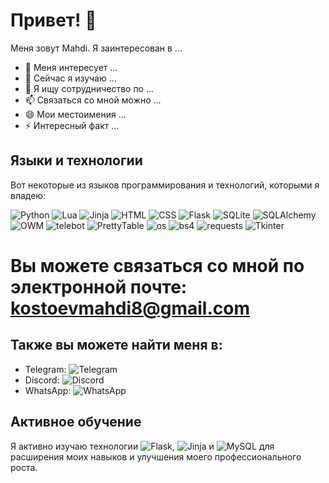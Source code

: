# Привет! 👋

Меня зовут Mahdi. Я заинтересован в ...

- 👀 Меня интересует ...
- 🌱 Сейчас я изучаю ...
- 💞️ Я ищу сотрудничество по ...
- 📫 Связаться со мной можно ...
- 😄 Мои местоимения ...
- ⚡ Интересный факт ...

## Языки и технологии

Вот некоторые из языков программирования и технологий, которыми я владею:

![Python](https://img.shields.io/badge/-Python-3776AB?style=flat-square&logo=python&logoColor=white)
![Lua](https://img.shields.io/badge/-Lua-2C2D72?style=flat-square&logo=lua&logoColor=white)
![Jinja](https://img.shields.io/badge/-Jinja-B41717?style=flat-square&logo=jinja&logoColor=white)
![HTML](https://img.shields.io/badge/-HTML-E34F26?style=flat-square&logo=html5&logoColor=white)
![CSS](https://img.shields.io/badge/-CSS-1572B6?style=flat-square&logo=css3&logoColor=white)
![Flask](https://img.shields.io/badge/-Flask-000000?style=flat-square&logo=flask&logoColor=white)
![SQLite](https://img.shields.io/badge/-SQLite-003B57?style=flat-square&logo=sqlite&logoColor=white)
![SQLAlchemy](https://img.shields.io/badge/-SQLAlchemy-FFCA28?style=flat-square&logo=sqlalchemy&logoColor=black)
![OWM](https://img.shields.io/badge/-OWM-FFA500?style=flat-square&logo=owm&logoColor=white)
![telebot](https://img.shields.io/badge/-telebot-0088cc?style=flat-square&logo=telegram&logoColor=white)
![PrettyTable](https://img.shields.io/badge/-PrettyTable-3776AB?style=flat-square&logo=python&logoColor=white)
![os](https://img.shields.io/badge/-os-3776AB?style=flat-square&logo=python&logoColor=white)
![bs4](https://img.shields.io/badge/-bs4-4EAA25?style=flat-square&logo=python&logoColor=white)
![requests](https://img.shields.io/badge/-requests-4EAA25?style=flat-square&logo=python&logoColor=white)
![Tkinter](https://img.shields.io/badge/-Tkinter-4B8BBE?style=flat-square&logo=python&logoColor=white)



# Вы можете связаться со мной по электронной почте: kostoevmahdi8@gmail.com

## Также вы можете найти меня в:

- Telegram: ![Telegram](https://img.shields.io/badge/-Telegram-2CA5E0?style=flat-square&logo=telegram&logoColor=white)
- Discord: ![Discord](https://img.shields.io/badge/-Discord-5865F2?style=flat-square&logo=discord&logoColor=white)
- WhatsApp: ![WhatsApp](https://img.shields.io/badge/-WhatsApp-25D366?style=flat-square&logo=whatsapp&logoColor=white)

## Активное обучение

Я активно изучаю технологии ![Flask](https://img.shields.io/badge/-Flask-000000?style=flat-square&logo=flask&logoColor=white), ![Jinja](https://img.shields.io/badge/-Jinja-B41717?style=flat-square&logo=jinja&logoColor=white)
 и ![MySQL](https://img.shields.io/badge/-MySQL-4479A1?style=flat-square&logo=mysql&logoColor=white) для расширения моих навыков и улучшения моего профессионального роста.

